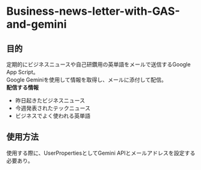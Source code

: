 # Business-news-letter-with-GAS-and-gemini

## 目的
定期的にビジネスニュースや自己研鑽用の英単語をメールで送信するGoogle App Script。  
Google Geminiを使用して情報を取得し、メールに添付して配信。  
**配信する情報**   
- 昨日起きたビジネスニュース
- 今週発表されたテックニュース
- ビジネスでよく使われる英単語

## 使用方法
使用する際に、UserPropertiesとしてGemini APIとメールアドレスを設定する必要あり。
